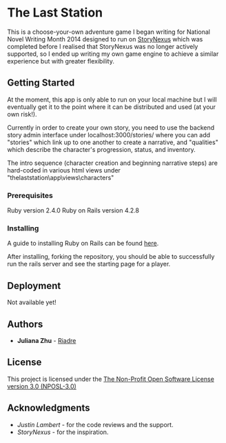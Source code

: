 # The Last Station

This is a choose-your-own adventure game I began writing for National Novel Writing Month 2014 designed to run on [StoryNexus](www.storynexus.com) which was completed before I realised that StoryNexus was no longer actively supported, so I ended up writing my own game engine to achieve a similar experience but with greater flexibility.

## Getting Started

At the moment, this app is only able to run on your local machine but I will eventually get it to the point where it can be distributed and used (at your own risk!). 

Currently in order to create your own story, you need to use the backend story admin interface under localhost:3000/stories/ where you can add "stories" which link up to one another to create a narrative, and "qualities" which describe the character's progression, status, and inventory.  

The intro sequence (character creation and beginning narrative steps) are hard-coded in various html views under "thelaststation\app\views\characters"

### Prerequisites
Ruby version 2.4.0
Ruby on Rails version 4.2.8

### Installing
A guide to installing Ruby on Rails can be found [here](https://www.tutorialspoint.com/ruby-on-rails/rails-installation.htm).

After installing, forking the repository, you should be able to successfully run the rails server and see the starting page for a player. 

## Deployment

Not available yet!

## Authors

* **Juliana Zhu** - [Riadre](https://github.com/riadre)

## License

This project is licensed under the [The Non-Profit Open Software License version 3.0 (NPOSL-3.0)](https://opensource.org/licenses/NPOSL-3.0)

## Acknowledgments

* *Justin Lambert* - for the code reviews and the support.
* *StoryNexus* - for the inspiration.
